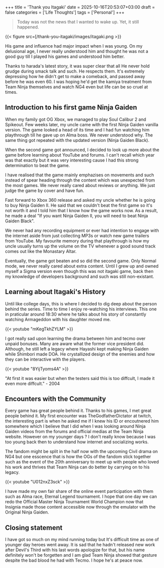 +++
title = 'Thank you Itagaki'
date = 2025-10-16T20:53:07+03:00
draft = false
categories = ['Life Thoughts']
tags = ['Personal']
+++
> Today was not the news that I wanted to wake up. Yet, it still happened.
<!--more-->

{{< figure src=[/thank-you-itagaki/images/itagaki.png >}}

His game and influence had major impact when I was young. On my delusional age, I never really understood him and thought he was not a good guy till I played his games and understood him better.

Thanks to harada's latest story, it was super clear that all He never hold grudge during smack talk and such. He respects them. It's extremely depressing how he didn't get to make a comeback, and passed away before he was even 60. I was hoping he'd get the kamiya treatment from Team Ninja themselves and watch NG4 even but life can be so cruel at times.

## Introduction to his first game Ninja Gaiden

When my family got OG Xbox, we managed to play Soul Calibur 2 and Spikeout. Few weeks later, my uncle came with the first Ninja Gaiden vanilla version. The game looked a head of its time and I had fun watching him playthrough till he gave up on Alma boss. We never understood why. The same thing got repeated with the updated version (Ninja Gaiden Black).

When the second game got announced, I decided to look up more about the game before learning about YouTube and forums. I can't recall which year was that exactly but it was very interesting cause I had this strong determination to beat the game.

I have realised that the game mainly emphazises on movements and such instead of spear heading through the content which was unexpected from the most games. We never really cared about reviews or anything. We just judge the game by cover and have fun.

Fast forward to Xbox 360 release and asked my uncle whether he is going to buy Ninja Gaiden II. He said that we couldn't beat the first game so it's not worth it and I told him that I know how the game works now. As a result, he made a deal "If you want Ninja Gaiden II, you will need to beat Ninja Gaiden Black".

We never had any recording equipment or ever had intention to engage with the internet aside from just collecting MP3s or watch new game trailers from YouTube. My favourite memory during that playthrough is how my uncle usually turns up the volume on the TV whenever a good sound track comes out like the Monastary Altar.

Eventually, the game got beaten and so did the second game. Only Normal mode, we never really cared about extra content. Until I grew up and owned myself a Sigma version even though this was not itagaki game, back then my knowledge of developers background and such was still non-existant.

## Learning about Itagaki's History

Until like college days, this is where I decided to dig deep about the person behind the series. Time to time I enjoy re-watching his interviews. This one in praticular around 18:30 where he talks about his story of constantly watching Armageddon with his daughter moved me.

{{< youtube "mKegTkhZYLM" >}}

I got really sad upon learning the drama between him and tecmo over unpaid bonuses. Many are aware what the former vice president did. Although, he still left a legacy where Hayashi kept making Ninja Gaiden while Shimbori made DOA. He crystallized design of the enemies and how they can be interactive with the players.

{{< youtube "8YijTyoms4A" >}}

"At first it was easier but when the testers said this is too diffcult, I made it even more diffcult." - 2004

## Encounters with the Community

Every game has great people behind it. Thanks to his games, I met great people behind it. My first encounter was TheGodfatherDictator at twitch, the interesting part is when he asked me if I knew his ID or encoutnered him somewhere which I believe that I did when I was looking around Ninja Gaiden videos from the forums and official medias at the Team Ninja website. However on my younger days ? I don't really know because I was too young back then to understand how internet and socializing works.

The fandom might be split in the half now with the upcoming Civil drama on NG4 but one esscence that is how the OGs of the fandom stick together such as the event of the 20th anniversary to meet up with people who loved his work and thrives that Team Ninja can do better by carrying on to his legacy.

{{< youtube "U012nxZ3sck" >}}

I have made my own fair share of the online event participation with them such as Alma race, Eternal Legend tournament. I hope that one day we can redo the Official Master Ninja Tournament World Champion now that Insignia made those content accessible now through the emulator with the Original Ninja Gaiden.


## Closing statement

I have got so much on my mind running today but It's difficult time as one of younger day heroes went away. It is sad that he hadn't released new work after Devil's Third with his last words apologize for that, but his name definitely won't be forgetten and I am glad Team Ninja showed that gesture despite the bad blood he had with Tecmo. I hope he's at peace now. 

